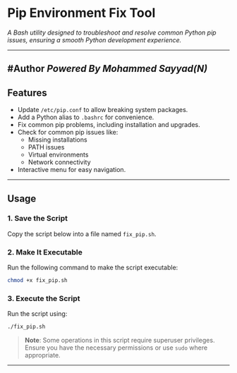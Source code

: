# Pip Environment Fix Tool

*A Bash utility designed to troubleshoot and resolve common Python pip issues, ensuring a smooth Python development experience.*

---
#Author
*Powered By Mohammed Sayyad(N)*
---

## Features

- Update `/etc/pip.conf` to allow breaking system packages.
- Add a Python alias to `.bashrc` for convenience.
- Fix common pip problems, including installation and upgrades.
- Check for common pip issues like:
  - Missing installations
  - PATH issues
  - Virtual environments
  - Network connectivity
- Interactive menu for easy navigation.

---

## Usage

### 1. Save the Script
Copy the script below into a file named `fix_pip.sh`.

### 2. Make It Executable
Run the following command to make the script executable:

```bash
chmod +x fix_pip.sh
```

### 3. Execute the Script
Run the script using:

```bash
./fix_pip.sh
```

> **Note**: Some operations in this script require superuser privileges. Ensure you have the necessary permissions or use `sudo` where appropriate.

---
